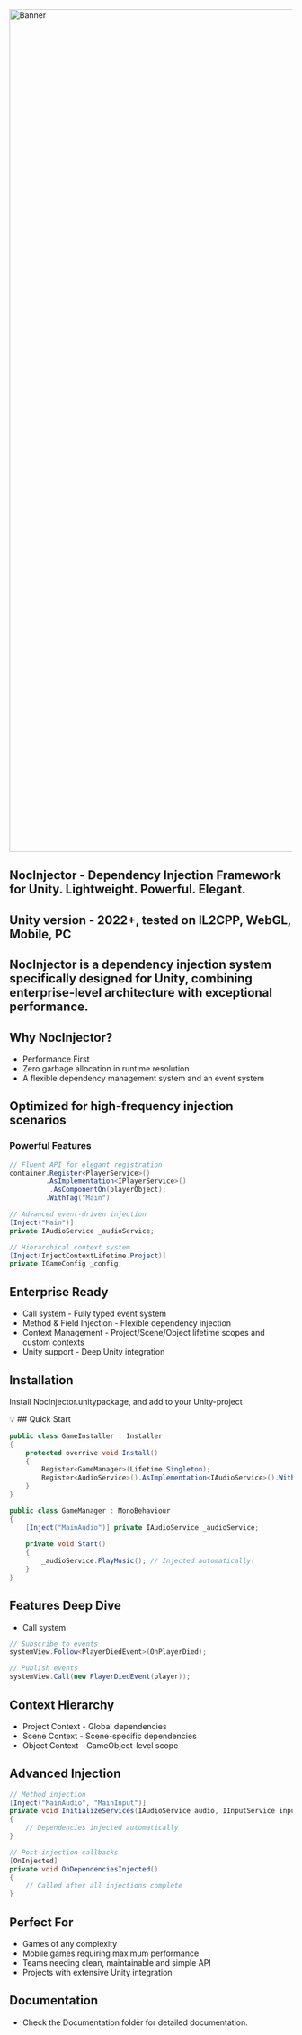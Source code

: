 
<img width="4200" height="1500" alt="Banner" src="https://github.com/user-attachments/assets/b20de985-8594-4682-a6de-63b946088e04" />


## NocInjector - Dependency Injection Framework for Unity. Lightweight. Powerful. Elegant.
## Unity version - 2022+, tested on IL2CPP, WebGL, Mobile, PC

## NocInjector is a dependency injection system specifically designed for Unity, combining enterprise-level architecture with exceptional performance.

## Why NocInjector?
- Performance First
- Zero garbage allocation in runtime resolution
- A flexible dependency management system and an event system

## Optimized for high-frequency injection scenarios

### Powerful Features
```csharp
// Fluent API for elegant registration
container.Register<PlayerService>()
         .AsImplementation<IPlayerService>()
          .AsComponentOn(playerObject);
         .WithTag("Main")

// Advanced event-driven injection
[Inject("Main")]
private IAudioService _audioService;

// Hierarchical context system
[Inject(InjectContextLifetime.Project)]
private IGameConfig _config;
```
## Enterprise Ready
- Call system - Fully typed event system
- Method & Field Injection - Flexible dependency injection
- Context Management - Project/Scene/Object lifetime scopes and custom contexts
- Unity support - Deep Unity integration

## Installation
Install NocInjector.unitypackage, and add to your Unity-project

💡 ## Quick Start
```csharp
public class GameInstaller : Installer
{
    protected overrive void Install()
    {
        Register<GameManager>(Lifetime.Singleton);
        Register<AudioService>().AsImplementation<IAudioService>().WithTag("MainAudio");
    }
}

public class GameManager : MonoBehaviour
{
    [Inject("MainAudio")] private IAudioService _audioService;
    
    private void Start()
    {
        _audioService.PlayMusic(); // Injected automatically!
    }
}
```
## Features Deep Dive
- Call system
```csharp
// Subscribe to events
systemView.Follow<PlayerDiedEvent>(OnPlayerDied);

// Publish events  
systemView.Call(new PlayerDiedEvent(player));
```
## Context Hierarchy
- Project Context - Global dependencies
- Scene Context - Scene-specific dependencies
- Object Context - GameObject-level scope

## Advanced Injection
```csharp
// Method injection
[Inject("MainAudio", "MainInput")]
private void InitializeServices(IAudioService audio, IInputService input)
{
    // Dependencies injected automatically
}

// Post-injection callbacks
[OnInjected]
private void OnDependenciesInjected()
{
    // Called after all injections complete
}
```

## Perfect For
- Games of any complexity
- Mobile games requiring maximum performance
- Teams needing clean, maintainable and simple API
- Projects with extensive Unity integration

## Documentation
- Check the Documentation folder for detailed documentation.
